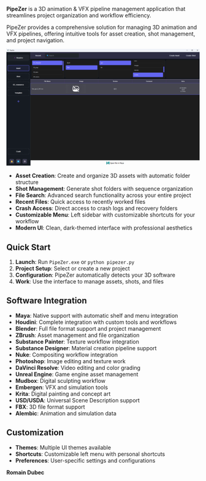 **PipeZer** is a 3D animation & VFX pipeline management application that streamlines project organization and workflow efficiency.

PipeZer provides a comprehensive solution for managing 3D animation and VFX pipelines, offering intuitive tools for asset creation, shot management, and project navigation.

![PipeZer Interface](./Screenshot.png)

- **Asset Creation**: Create and organize 3D assets with automatic folder structure
- **Shot Management**: Generate shot folders with sequence organization
- **File Search**: Advanced search functionality across your entire project
- **Recent Files**: Quick access to recently worked files
- **Crash Access**: Direct access to crash logs and recovery folders
- **Customizable Menu**: Left sidebar with customizable shortcuts for your workflow
- **Modern UI**: Clean, dark-themed interface with professional aesthetics

## Quick Start

1. **Launch**: Run `PipeZer.exe` or `python pipezer.py`
2. **Project Setup**: Select or create a new project
3. **Configuration**: PipeZer automatically detects your 3D software
4. **Work**: Use the interface to manage assets, shots, and files

## Software Integration

- **Maya**: Native support with automatic shelf and menu integration
- **Houdini**: Complete integration with custom tools and workflows
- **Blender**: Full file format support and project management
- **ZBrush**: Asset management and file organization
- **Substance Painter**: Texture workflow integration
- **Substance Designer**: Material creation pipeline support
- **Nuke**: Compositing workflow integration
- **Photoshop**: Image editing and texture work
- **DaVinci Resolve**: Video editing and color grading
- **Unreal Engine**: Game engine asset management
- **Mudbox**: Digital sculpting workflow
- **Embergen**: VFX and simulation tools
- **Krita**: Digital painting and concept art
- **USD/USDA**: Universal Scene Description support
- **FBX**: 3D file format support
- **Alembic**: Animation and simulation data

## Customization

- **Themes**: Multiple UI themes available
- **Shortcuts**: Customizable left menu with personal shortcuts
- **Preferences**: User-specific settings and configurations


**Romain Dubec**